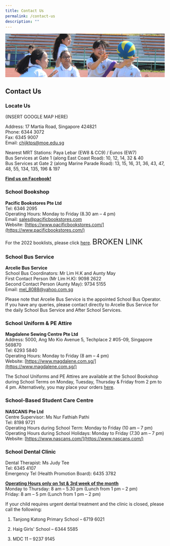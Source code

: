 ```yaml
---
title: Contact Us
permalink: /contact-us
description: ""
---
```

![](/images/subpage.jpg)

## Contact Us


### Locate Us

(INSERT GOOGLE MAP HERE)


Address: 17 Martia Road, Singapore 424821<br>
Phone: 6344 3072<br>
Fax: 6345 9007<br>
Email: [chijktps@moe.edu.sg](mailto:chijktps@moe.edu.sg)

  

Nearest MRT Stations: Paya Lebar (EW8 & CC9) / Eunos (EW7)<br>
Bus Services at Gate 1 (along East Coast Road): 10, 12, 14, 32 & 40<br>
Bus Services at Gate 2 (along Marine Parade Road): 13, 15, 16, 31, 36, 43, 47, 48, 55, 134, 135, 196 & 197

  

[**Find us on Facebook!**](https://www.facebook.com/CHIJ-Katong-Primary-102734441797461/?ti=as)

### School Bookshop


**Pacific Bookstores Pte Ltd**<br>
Tel: 6346 2095<br>
Operating Hours: Monday to Friday (8.30 am – 4 pm)<br>
Email: [sales@pacificbookstores.com](mailto:sales@pacificbookstores.com)<br>
Website: [https://www.pacificbookstores.com/](https://www.pacificbookstores.com/)

  

For the 2022 booklists, please click [here](https://www.chijkcp.moe.edu.sg/our-ij-partners/letters-n-notifications). <font size=5>BROKEN LINK</font>

### School Bus Service


**Arcelie Bus Service**<br>
School Bus Coordinators: Mr Lim H.K and Aunty May<br>
First Contact Person (Mr Lim H.K): 9098 2622<br>
Second Contact Person (Aunty May): 9734 5155<br>
Email: [mel\_8088@yahoo.com.sg](mailto:mel_8088@yahoo.com.sg)

  

Please note that Arcelie Bus Service is the appointed School Bus Operator. If you have any queries, please contact directly to Arcelie Bus Service for the daily School Bus Service and After School Services.

### School Uniform & PE Attire


**Magdalene Sewing Centre Pte Ltd**<br>
Address: 5000, Ang Mo Kio Avenue 5, Techplace 2 #05-09, Singapore 569870<br>
Tel: 6293 5840<br>
Operating Hours: Monday to Friday (8 am – 4 pm)<br>
Website: [https://www.magdalene.com.sg/](https://www.magdalene.com.sg/)

  

The School Uniforms and PE Attires are available at the School Bookshop during School Terms on Monday, Tuesday, Thursday & Friday from 2 pm to 4 pm. Alternatively, you may place your orders [here](https://www.chijkcp.moe.edu.sg/qql/slot/u495/2022/Contact%20Us/School%20Uniform%20and%20PE%20Attire%202020_2021.pdf).

### School-Based Student Care Centre


**NASCANS Pte Ltd**<br>
Centre Supervisor: Ms Nur Fathiah Pathi<br>
Tel: 8198 9721<br>
Operating Hours during School Term: Monday to Friday (10 am – 7 pm)<br>
Operating Hours during School Holidays: Monday to Friday (7.30 am – 7 pm)<br>
Website: [https://www.nascans.com/](https://www.nascans.com/)

### School Dental Clinic

Dental Therapist: Ms Judy Tee<br>
Tel: 6345 4107<br>
Emergency Tel (Health Promotion Board): 6435 3782

  

**<u>Operating Hours only on 1st & 3rd week of the month</u>**<br>
Monday to Thursday: 8 am – 5.30 pm (Lunch from 1 pm – 2 pm)<br>
Friday: 8 am – 5 pm (Lunch from 1 pm – 2 pm)

  

If your child requires urgent dental treatment and the clinic is closed, please call the following:

1) Tanjong Katong Primary School – 6719 6021

2) Haig Girls' School – 6344 5585

3) MDC 11 – 9237 9145